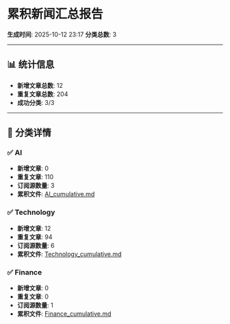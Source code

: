 # 累积新闻汇总报告

**生成时间**: 2025-10-12 23:17
**分类总数**: 3

---

## 📊 统计信息

- **新增文章总数**: 12
- **重复文章总数**: 204
- **成功分类**: 3/3

---

## 📂 分类详情

### ✅ AI
- **新增文章**: 0
- **重复文章**: 110
- **订阅源数量**: 3
- **累积文件**: [AI_cumulative.md](./AI_cumulative.md)

### ✅ Technology
- **新增文章**: 12
- **重复文章**: 94
- **订阅源数量**: 6
- **累积文件**: [Technology_cumulative.md](./Technology_cumulative.md)

### ✅ Finance
- **新增文章**: 0
- **重复文章**: 0
- **订阅源数量**: 1
- **累积文件**: [Finance_cumulative.md](./Finance_cumulative.md)
